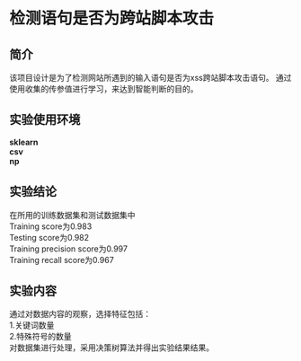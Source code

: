 检测语句是否为跨站脚本攻击
====

简介
----
该项目设计是为了检测网站所遇到的输入语句是否为xss跨站脚本攻击语句。
通过使用收集的传参值进行学习，来达到智能判断的目的。

实验使用环境  
---
**sklearn**  
**csv**  
**np**  


实验结论
---
在所用的训练数据集和测试数据集中  
Training score为0.983  
Testing score为0.982  
Training precision score为0.997  
Training recall score为0.967  


实验内容
---
通过对数据内容的观察，选择特征包括：  
1.关键词数量  
2.特殊符号的数量  
对数据集进行处理，采用决策树算法并得出实验结果结果。

